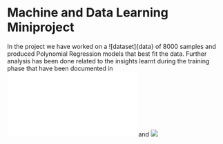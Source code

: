 # Machine and Data Learning Miniproject

In the project we have worked on a ![dataset]{data} of 8000 samples and produced Polynomial Regression models that best fit the data. Further analysis has been done related to the insights learnt during the training phase that have been documented in ![](report.pdf) and ![](code.ipynb)

